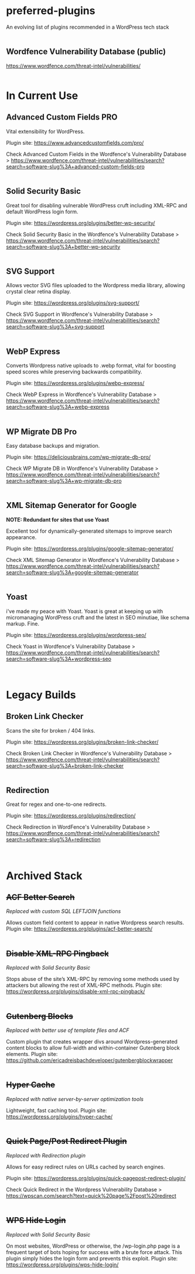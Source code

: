 # preferred-plugins 
An evolving list of plugins recommended in a WordPress tech stack 
<br><br>

## Wordfence Vulnerability Database (public)
<a href="https://www.wordfence.com/threat-intel/vulnerabilities/" target="_blank" rel="noopener nofollow">https://www.wordfence.com/threat-intel/vulnerabilities/</a>
<br><br>


# In Current Use

## Advanced Custom Fields PRO
Vital extensibility for WordPress. 

Plugin site: <a href="https://www.advancedcustomfields.com/pro/" target="_blank" rel="nofollow noopener">https://www.advancedcustomfields.com/pro/</a>

Check Advanced Custom Fields in the Wordfence's Vulnerability Database > <a href="https://www.wordfence.com/threat-intel/vulnerabilities/search?search=software-slug%3A+advanced-custom-fields-pro" target="_blank" rel="nofollow noopener">https://www.wordfence.com/threat-intel/vulnerabilities/search?search=software-slug%3A+advanced-custom-fields-pro</a>
<br><br>


## Solid Security Basic
Great tool for disabling vulnerable WordPress cruft including XML-RPC and default WordPress login form. 

Plugin site: <a href="https://wordpress.org/plugins/better-wp-security/" target="_blank" rel="nofollow noopener">https://wordpress.org/plugins/better-wp-security/</a>

Check Solid Security Basic in the Wordfence's Vulnerability Database > <a href="https://www.wordfence.com/threat-intel/vulnerabilities/search?search=software-slug%3A+better-wp-security" target="_blank" rel="nofollow noopener">https://www.wordfence.com/threat-intel/vulnerabilities/search?search=software-slug%3A+better-wp-security</a>
<br><br>


## SVG Support
Allows vector SVG files uploaded to the Wordpress media library, allowing crystal clear retina display.

Plugin site: <a href="https://wordpress.org/plugins/svg-support/" target="_blank" rel="nofollow noopener">https://wordpress.org/plugins/svg-support/</a>

Check SVG Support in Wordfence's Vulnerability Database > <a href="https://www.wordfence.com/threat-intel/vulnerabilities/search?search=software-slug%3A+svg-support" target="_blank" rel="nofollow noopener">https://www.wordfence.com/threat-intel/vulnerabilities/search?search=software-slug%3A+svg-support</a>
<br><br>


## WebP Express
Converts Wordpress native uploads to .webp format, vital for boosting speed scores while preserving backwards compatibility. 

Plugin site: <a href="https://wordpress.org/plugins/webp-express/" target="_blank" rel="nofollow noopener">https://wordpress.org/plugins/webp-express/</a>

Check WebP Express in Wordfence's Vulnerability Database > <a href="https://www.wordfence.com/threat-intel/vulnerabilities/search?search=software-slug%3A+webp-express" target="_blank" rel="nofollow noopener">https://www.wordfence.com/threat-intel/vulnerabilities/search?search=software-slug%3A+webp-express</a>
<br><br>


## WP Migrate DB Pro
Easy database backups and migration.

Plugin site: <a href="https://deliciousbrains.com/wp-migrate-db-pro/" target="_blank" rel="nofollow noopener">https://deliciousbrains.com/wp-migrate-db-pro/</a>

Check WP Migrate DB in Wordfence's Vulnerability Database > <a href="https://www.wordfence.com/threat-intel/vulnerabilities/search?search=software-slug%3A+wp-migrate-db-pro " target="_blank" rel="nofollow noopener">https://www.wordfence.com/threat-intel/vulnerabilities/search?search=software-slug%3A+wp-migrate-db-pro</a>
<br><br>


## XML Sitemap Generator for Google
**NOTE: Redundant for sites that use Yoast** 

Excellent tool for dynamically-generated sitemaps to improve search appearance. 

Plugin site: <a href="https://wordpress.org/plugins/google-sitemap-generator/" target="_blank" rel="nofollow noopener">https://wordpress.org/plugins/google-sitemap-generator/</a>

Check XML Sitemap Generator in Wordfence's Vulnerability Database > <a href="https://www.wordfence.com/threat-intel/vulnerabilities/search?search=software-slug%3A+google-sitemap-generator " target="_blank" rel="nofollow noopener">https://www.wordfence.com/threat-intel/vulnerabilities/search?search=software-slug%3A+google-sitemap-generator</a>
<br><br>


## Yoast 
i've made my peace with Yoast. Yoast is great at keeping up with micromanaging WordPress cruft and the latest in SEO minutiae, like schema markup. Fine. 

Plugin site: <a href="https://wordpress.org/plugins/wordpress-seo/" target="_blank" rel="nofollow noopener">https://wordpress.org/plugins/wordpress-seo/</a>

Check Yoast in Wordfence's Vulnerability Database > <a href="https://www.wordfence.com/threat-intel/vulnerabilities/search?search=software-slug%3A+wordpress-seo" target="_blank" rel="nofollow noopener">https://www.wordfence.com/threat-intel/vulnerabilities/search?search=software-slug%3A+wordpress-seo</a>
<br><br><br>


# Legacy Builds  

## Broken Link Checker
Scans the site for broken / 404 links. 

Plugin site: <a href="https://wordpress.org/plugins/broken-link-checker/" target="_blank" rel="nofollow noopener">https://wordpress.org/plugins/broken-link-checker/</a>

Check Broken Link Checker in Wordfence's Vulnerability Database > <a href="https://www.wordfence.com/threat-intel/vulnerabilities/search?search=software-slug%3A+broken-link-checker" target="_blank" rel="nofollow noopener">https://www.wordfence.com/threat-intel/vulnerabilities/search?search=software-slug%3A+broken-link-checker</a>
<br><br>


## Redirection 
Great for regex and one-to-one redirects. 

Plugin site: <a href="https://wordpress.org/plugins/redirection/" taret="_blank" rel="nofollow noopener">https://wordpress.org/plugins/redirection/</a>

Check Redirection in WordFence's Vulnerability Database > <a href="https://www.wordfence.com/threat-intel/vulnerabilities/search?search=software-slug%3A+redirection" target="_blank" rel="nofollow noopener">https://www.wordfence.com/threat-intel/vulnerabilities/search?search=software-slug%3A+redirection</a>
<br><br><br>


# Archived Stack 

## <del>ACF Better Search</del>
*Replaced with custom SQL LEFTJOIN functions*

Allows custom field content to appear in native Wordpress search results. Plugin site: https://wordpress.org/plugins/acf-better-search/
<br><br>


## <del>Disable XML-RPC Pingback</del>
*Replaced with Solid Security Basic* 

Stops abuse of the site’s XML-RPC by removing some methods used by attackers but allowing the rest of XML-RPC methods. Plugin site: https://wordpress.org/plugins/disable-xml-rpc-pingback/
<br><br>


## <del>Gutenberg Blocks</del>
*Replaced with better use of template files and ACF*

Custom plugin that creates wrapper divs around Wordpress-generated content blocks to allow full-width and within-container Gutenberg block elements. Plugin site: https://github.com/ericadreisbachdeveloper/gutenbergblockwrapper
<br><br>


## <del>Hyper Cache</del>
*Replaced with native server-by-server optimization tools*

Lightweight, fast caching tool. Plugin site: https://wordpress.org/plugins/hyper-cache/ 
<br><br>


## <del>Quick Page/Post Redirect Plugin</del>
*Replaced with Redirection plugin* 

Allows for easy redirect rules on URLs cached by search engines.

Plugin site: https://wordpress.org/plugins/quick-pagepost-redirect-plugin/

Check Quick Redirect in the Wordpress Vulnerability Database > https://wpscan.com/search?text=quick%20page%2Fpost%20redirect
<br><br>


## <del>WPS Hide Login</del>
*Replaced with Solid Security Basic* 

On most websites, WordPress or otherwise, the /wp-login.php page is a frequent target of bots hoping for success with a brute force attack. This plugin simply hides the login form and prevents this exploit. Plugin site: https://wordpress.org/plugins/wps-hide-login/
